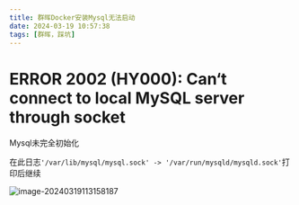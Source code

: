 ```yaml
---
title: 群晖Docker安装Mysql无法启动
date: 2024-03-19 10:57:38
tags: [群晖，踩坑]
---
```


# ERROR 2002 (HY000): Can‘t connect to local MySQL server through socket

Mysql未完全初始化

在此日志`'/var/lib/mysql/mysql.sock' -> '/var/run/mysqld/mysqld.sock'`打印后继续

![image-20240319113158187](https://upyun.zyhwjl.cn/img//2024/03/19/11-31-58-f95fbee43a94f33e11c7cd5b8acf0527-image-20240319113158187-c57f4d.png)
